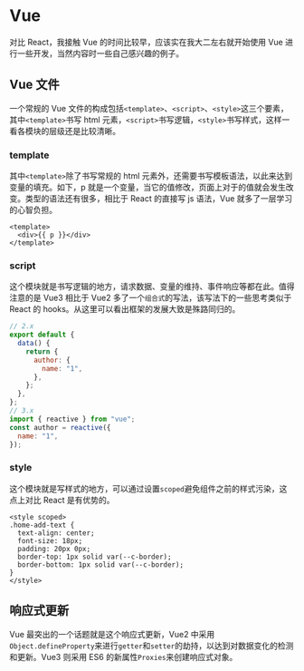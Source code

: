 # Vue

对比 React，我接触 Vue 的时间比较早，应该实在我大二左右就开始使用 Vue 进行一些开发，当然内容时一些自己感兴趣的例子。

## Vue 文件

一个常规的 Vue 文件的构成包括`<template>`、`<script>`、`<style>`这三个要素，其中`<template>`书写 html 元素，`<script>`书写逻辑，`<style>`书写样式，这样一看各模块的层级还是比较清晰。

### template

其中`<template>`除了书写常规的 html 元素外，还需要书写模板语法，以此来达到变量的填充。如下，p 就是一个变量，当它的值修改，页面上对于的值就会发生改变。类型的语法还有很多，相比于 React 的直接写 js 语法，Vue 就多了一层学习的心智负担。

```vue
<template>
  <div>{{ p }}</div>
</template>
```

### script

这个模块就是书写逻辑的地方，请求数据、变量的维持、事件响应等都在此。值得注意的是 Vue3 相比于 Vue2 多了一个`组合式`的写法，该写法下的一些思考类似于 React 的 hooks。从这里可以看出框架的发展大致是殊路同归的。

```js
// 2.x
export default {
  data() {
    return {
      author: {
        name: "1",
      },
    };
  },
};
// 3.x
import { reactive } from "vue";
const author = reactive({
  name: "1",
});
```

### style

这个模块就是写样式的地方，可以通过设置`scoped`避免组件之前的样式污染，这点上对比 React 是有优势的。

```vue
<style scoped>
.home-add-text {
  text-align: center;
  font-size: 18px;
  padding: 20px 0px;
  border-top: 1px solid var(--c-border);
  border-bottom: 1px solid var(--c-border);
}
</style>
```

## 响应式更新

Vue 最突出的一个话题就是这个响应式更新，Vue2 中采用`Object.defineProperty`来进行`getter`和`setter`的劫持，以达到对数据变化的检测和更新。Vue3 则采用 ES6 的新属性`Proxies`来创建响应式对象。
